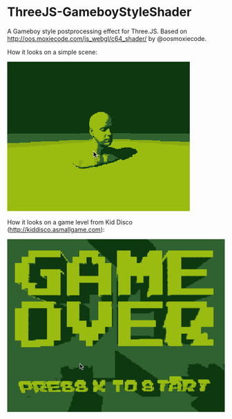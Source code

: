 ThreeJS-GameboyStyleShader
==========================

A Gameboy style postprocessing effect for Three.JS. 
Based on http://oos.moxiecode.com/js_webgl/c64_shader/ by @oosmoxiecode. 

How it looks on a simple scene:

![Simple scene](/assets/screen.gif)


How it looks on a game level from Kid Disco (http://kiddisco.asmallgame.com):

![Simple scene](/assets/screen2.gif)





